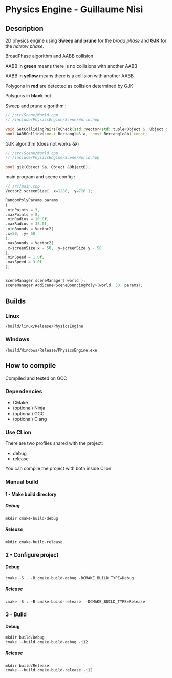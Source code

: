 # Physics Engine - Guillaume Nisi

## Description

2D physics engine using **Sweep and prune** for the _broad phase_ and **GJK** for the _narrow phase_.

BroadPhase algorithm and AABB collision

AABB in **green** means there is no collisions with another AABB

AABB in **yellow** means there is a collision with another AABB

Polygons in **red** are detected as collision determined by GJK

Polygons in **black** not

Sweep and prune algorithm :

```cpp
// /src/Scene/World.cpp
// /include/PhysicsEngine/Scene/World.hpp

void GetCollidingPairsToCheck(std::vector<std::tuple<Object &, Object &>> &pairsToCheck);
bool AABBCollide(const Rectangle& a, const Rectangle&b) const;
```

GJK algorithm (does not works 😭)

```cpp
// /src/Scene/World.cpp
// /include/PhysicsEngine/Scene/World.hpp

bool gjk(Object &a, Object &ObjectB);

```

main program and scene config :

```cpp
// src/main.cpp
Vector2 screenSize{ .x=1280, .y=720 };

RandomPolyParams params
{
.minPoints = 3,
.maxPoints = 8,
.minRadius = 10.0f,
.maxRadius = 35.0f,
.minBounds = Vector2{
.x=50, .y= 50
},
.maxBounds = Vector2{
.x=screenSize.x - 50, .y=screenSize.y - 50
},
.minSpeed = 1.0f,
.maxSpeed = 3.0f
};


SceneManager sceneManager{ world };
sceneManager.AddScene<SceneBouncingPoly>(world, 50, params);
```

## Builds

### Linux

`/build/linux/Release/PhysicsEngine`

### Windows

`/build/Windows/Release/PhysicsEngine.exe`

## How to compile

Compiled and tested on GCC

### Dependencies

- CMake
- (optional) Ninja
- (optional) GCC
- (optional) Clang

### Use CLion

There are two profiles shared with the project:

- debug
- release

You can compile the project with both inside Clion

### Manual build

#### 1 - Make build directory

##### Debug

```shell
mkdir cmake-build-debug
```

##### Release

```shell
mkdir cmake-build-release
```

### 2 - Configure project

#### Debug

```shell
cmake -S . -B cmake-build-debug -DCMAKE_BUILD_TYPE=Debug
```

##### Release

```shell
cmake -S . -B cmake-build-release  -DCMAKE_BUILD_TYPE=Release
```

### 3 - Build

#### Debug

```shell
mkdir build/Debug
cmake --build cmake-build-debug -j12
```

##### Release

```shell
mkdir build/Release
cmake --build cmake-build-release -j12
```

[//]: # (## State)

[//]: # ()

[//]: # (### What works :)

[//]: # ()

[//]: # (- AABB)

[//]: # ()

[//]: # (### What doesn't)

[//]: # ()

[//]: # (- other stuff )